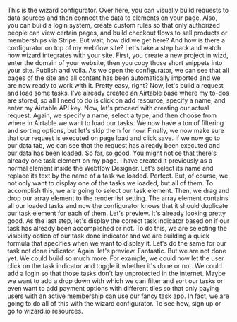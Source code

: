 This is the wizard configurator. Over here, you can visually build requests to data sources and then connect the data to elements on your page. Also, you can build a login system, create custom rules so that only authorized people can view certain pages, and build checkout flows to sell products or memberships via Stripe. But wait, how did we get here? And how is there a configurator on top of my webflow site? Let's take a step back and watch how wizard integrates with your site. First, you create a new project in wizd, enter the domain of your website, then you copy those short snippets into your site. Publish and voila. As we open the configurator, we can see that all pages of the site and all content has been automatically imported and we are now ready to work with it. Pretty easy, right? Now, let's build a request and load some tasks. I've already created an Airtable base where my to-dos are stored, so all I need to do is click on add resource, specify a name, and enter my Airtable API key. Now, let's proceed with creating our actual request. Again, we specify a name, select a type, and then choose from where in Airtable we want to load our tasks. We now have a ton of filtering and sorting options, but let's skip them for now. Finally, we now make sure that our request is executed on page load and click save. If we now go to our data tab, we can see that the request has already been executed and our data has been loaded. So far, so good. You might notice that there's already one task element on my page. I have created it previously as a normal element inside the Webflow Designer. Let's select its name and replace its text by the name of a task we loaded. Perfect. But, of course, we not only want to display one of the tasks we loaded, but all of them. To accomplish this, we are going to select our task element. Then, we drag and drop our array element to the render list setting. The array element contains all our loaded tasks and now the configurator knows that it should duplicate our task element for each of them. Let's preview. It's already looking pretty good. As the last step, let's display the correct task indicator based on if our task has already been accomplished or not. To do this, we are selecting the visibility option of our task done indicator and we are building a quick formula that specifies when we want to display it. Let's do the same for our task not done indicator. Again, let's preview. Fantastic. But we are not done yet. We could build so much more. For example, we could now let the user click on the task indicator and toggle it whether it's done or not. We could add a login so that those tasks don't lay unprotected in the internet. Maybe we want to add a drop down with which we can filter and sort our tasks or even want to add payment options with different tiles so that only paying users with an active membership can use our fancy task app. In fact, we are going to do all of this with the wizard configurator. To see how, sign up or go to wizard.io resources.